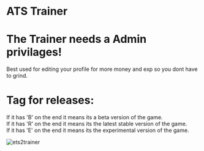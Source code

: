 # ATS Trainer
# The Trainer needs a Admin privilages!

Best used for editing your profile for more money and exp so you dont have to grind.

# Tag for releases: 
If it has 'B' on the end it means its a beta version of the game. <br />
If it has 'R' on the end it means its the latest stable version of the game. <br />
If it has 'E' on the end it means its the experimental version of the game.

![ets2trainer](https://i.imgur.com/jhIWixk.png)